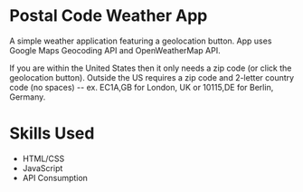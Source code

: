 # Postal Code Weather App

A simple weather application featuring a geolocation button.
App uses Google Maps Geocoding API and OpenWeatherMap API.

If you are within the United States then it only needs a zip code (or click the geolocation button).
Outside the US requires a zip code and 2-letter country code (no spaces)
-- ex. EC1A,GB for London, UK or 10115,DE for Berlin, Germany.

# Skills Used

- HTML/CSS
- JavaScript
- API Consumption
